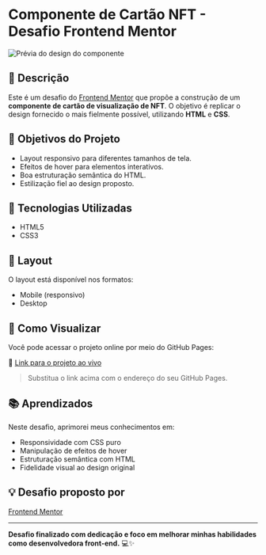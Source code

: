 # Componente de Cartão NFT - Desafio Frontend Mentor

![Prévia do design do componente](./preview.jpg)

## 📝 Descrição

Este é um desafio do [Frontend Mentor](https://www.frontendmentor.io/) que propõe a construção de um **componente de cartão de visualização de NFT**. O objetivo é replicar o design fornecido o mais fielmente possível, utilizando **HTML** e **CSS**.

## 🎯 Objetivos do Projeto

- Layout responsivo para diferentes tamanhos de tela.
- Efeitos de hover para elementos interativos.
- Boa estruturação semântica do HTML.
- Estilização fiel ao design proposto.

## 🔧 Tecnologias Utilizadas

- HTML5
- CSS3

## 📱 Layout

O layout está disponível nos formatos:
- Mobile (responsivo)
- Desktop

## 🚀 Como Visualizar

Você pode acessar o projeto online por meio do GitHub Pages:

🔗 [Link para o projeto ao vivo](https://seu-usuario.github.io/nome-do-projeto)

> Substitua o link acima com o endereço do seu GitHub Pages.

## 📚 Aprendizados

Neste desafio, aprimorei meus conhecimentos em:

- Responsividade com CSS puro
- Manipulação de efeitos de hover
- Estruturação semântica com HTML
- Fidelidade visual ao design original

## 💡 Desafio proposto por

[Frontend Mentor](https://www.frontendmentor.io/)

---

**Desafio finalizado com dedicação e foco em melhorar minhas habilidades como desenvolvedora front-end.** 💻✨